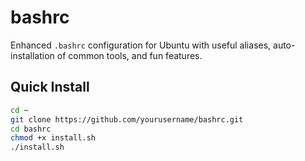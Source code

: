 # bashrc

Enhanced `.bashrc` configuration for Ubuntu with useful aliases, auto-installation of common tools, and fun features.

## Quick Install

```bash
cd ~
git clone https://github.com/yourusername/bashrc.git
cd bashrc
chmod +x install.sh
./install.sh
